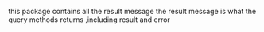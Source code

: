 this package contains all the result message
the result message is what the query methods returns ,including result and error